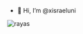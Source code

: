 - 👋 Hi, I’m @xisraeluni

<!---
xisraeluni/xisraeluni is a ✨ special ✨ repository because its `README.md` (this file) appears on your GitHub profile.
You can click the Preview link to take a look at your changes.
--->
![rayas](https://user-images.githubusercontent.com/115751683/229263166-eef32e92-bba6-4b90-a8e1-d61102687a17.gif)
